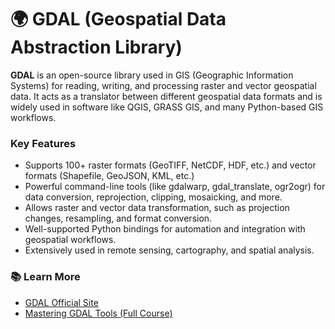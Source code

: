# 🌍 GDAL (Geospatial Data Abstraction Library)

**GDAL** is an open-source library used in GIS (Geographic Information Systems) for reading, writing, and processing raster and vector geospatial data. It acts as a translator between different geospatial data formats and is widely used in software like QGIS, GRASS GIS, and many Python-based GIS workflows.

### Key Features 
- Supports 100+ raster formats (GeoTIFF, NetCDF, HDF, etc.) and vector formats (Shapefile, GeoJSON, KML, etc.)
- Powerful command-line tools (like gdalwarp, gdal_translate, ogr2ogr) for data conversion, reprojection, clipping, mosaicking, and more.
- Allows raster and vector data transformation, such as projection changes, resampling, and format conversion.
- Well-supported Python bindings for automation and integration with geospatial workflows.
- Extensively used in remote sensing, cartography, and spatial analysis.

### 📚 Learn More

- [GDAL Official Site](https://gdal.org/en/stable/)
- [Mastering GDAL Tools (Full Course)](https://courses.spatialthoughts.com/gdal-tools.html)

